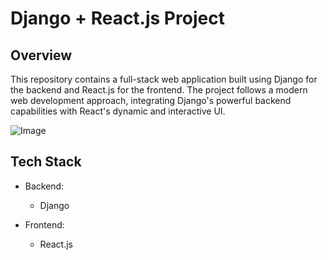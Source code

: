 # Django + React.js Project

## Overview

This repository contains a full-stack web application built using Django for the backend and React.js for the frontend. The project follows a modern web development approach, integrating Django's powerful backend capabilities with React's dynamic and interactive UI.

![Image](https://github.com/user-attachments/assets/5680f89b-f1a5-483c-9810-995986d7b7e3)


## Tech Stack

* Backend:

  * Django

* Frontend:

  * React.js
